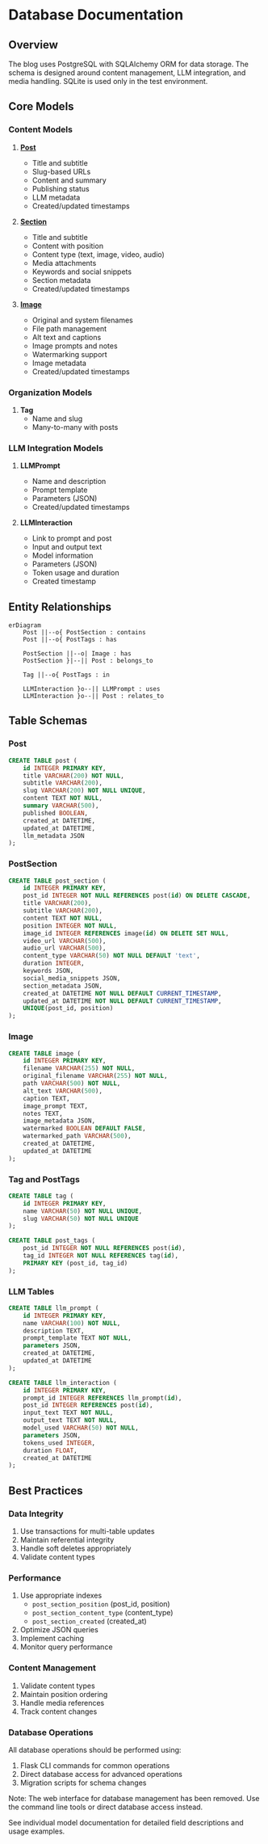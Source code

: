 # Database Documentation

## Overview
The blog uses PostgreSQL with SQLAlchemy ORM for data storage. The schema is designed around content management, LLM integration, and media handling. SQLite is used only in the test environment.

## Core Models

### Content Models
1. **[Post](post.md)**
   - Title and subtitle
   - Slug-based URLs
   - Content and summary
   - Publishing status
   - LLM metadata
   - Created/updated timestamps

2. **[Section](section.md)**
   - Title and subtitle
   - Content with position
   - Content type (text, image, video, audio)
   - Media attachments
   - Keywords and social snippets
   - Section metadata
   - Created/updated timestamps

3. **[Image](media.md)**
   - Original and system filenames
   - File path management
   - Alt text and captions
   - Image prompts and notes
   - Watermarking support
   - Image metadata
   - Created/updated timestamps

### Organization Models
1. **Tag**
   - Name and slug
   - Many-to-many with posts

### LLM Integration Models
1. **LLMPrompt**
   - Name and description
   - Prompt template
   - Parameters (JSON)
   - Created/updated timestamps

2. **LLMInteraction**
   - Link to prompt and post
   - Input and output text
   - Model information
   - Parameters (JSON)
   - Token usage and duration
   - Created timestamp

## Entity Relationships

```mermaid
erDiagram
    Post ||--o{ PostSection : contains
    Post ||--o{ PostTags : has
    
    PostSection ||--o| Image : has
    PostSection }|--|| Post : belongs_to
    
    Tag ||--o{ PostTags : in
    
    LLMInteraction }o--|| LLMPrompt : uses
    LLMInteraction }o--|| Post : relates_to
```

## Table Schemas

### Post
```sql
CREATE TABLE post (
    id INTEGER PRIMARY KEY,
    title VARCHAR(200) NOT NULL,
    subtitle VARCHAR(200),
    slug VARCHAR(200) NOT NULL UNIQUE,
    content TEXT NOT NULL,
    summary VARCHAR(500),
    published BOOLEAN,
    created_at DATETIME,
    updated_at DATETIME,
    llm_metadata JSON
);
```

### PostSection
```sql
CREATE TABLE post_section (
    id INTEGER PRIMARY KEY,
    post_id INTEGER NOT NULL REFERENCES post(id) ON DELETE CASCADE,
    title VARCHAR(200),
    subtitle VARCHAR(200),
    content TEXT NOT NULL,
    position INTEGER NOT NULL,
    image_id INTEGER REFERENCES image(id) ON DELETE SET NULL,
    video_url VARCHAR(500),
    audio_url VARCHAR(500),
    content_type VARCHAR(50) NOT NULL DEFAULT 'text',
    duration INTEGER,
    keywords JSON,
    social_media_snippets JSON,
    section_metadata JSON,
    created_at DATETIME NOT NULL DEFAULT CURRENT_TIMESTAMP,
    updated_at DATETIME NOT NULL DEFAULT CURRENT_TIMESTAMP,
    UNIQUE(post_id, position)
);
```

### Image
```sql
CREATE TABLE image (
    id INTEGER PRIMARY KEY,
    filename VARCHAR(255) NOT NULL,
    original_filename VARCHAR(255) NOT NULL,
    path VARCHAR(500) NOT NULL,
    alt_text VARCHAR(500),
    caption TEXT,
    image_prompt TEXT,
    notes TEXT,
    image_metadata JSON,
    watermarked BOOLEAN DEFAULT FALSE,
    watermarked_path VARCHAR(500),
    created_at DATETIME,
    updated_at DATETIME
);
```

### Tag and PostTags
```sql
CREATE TABLE tag (
    id INTEGER PRIMARY KEY,
    name VARCHAR(50) NOT NULL UNIQUE,
    slug VARCHAR(50) NOT NULL UNIQUE
);

CREATE TABLE post_tags (
    post_id INTEGER NOT NULL REFERENCES post(id),
    tag_id INTEGER NOT NULL REFERENCES tag(id),
    PRIMARY KEY (post_id, tag_id)
);
```

### LLM Tables
```sql
CREATE TABLE llm_prompt (
    id INTEGER PRIMARY KEY,
    name VARCHAR(100) NOT NULL,
    description TEXT,
    prompt_template TEXT NOT NULL,
    parameters JSON,
    created_at DATETIME,
    updated_at DATETIME
);

CREATE TABLE llm_interaction (
    id INTEGER PRIMARY KEY,
    prompt_id INTEGER REFERENCES llm_prompt(id),
    post_id INTEGER REFERENCES post(id),
    input_text TEXT NOT NULL,
    output_text TEXT NOT NULL,
    model_used VARCHAR(50) NOT NULL,
    parameters JSON,
    tokens_used INTEGER,
    duration FLOAT,
    created_at DATETIME
);
```

## Best Practices

### Data Integrity
1. Use transactions for multi-table updates
2. Maintain referential integrity
3. Handle soft deletes appropriately
4. Validate content types

### Performance
1. Use appropriate indexes
   - `post_section_position` (post_id, position)
   - `post_section_content_type` (content_type)
   - `post_section_created` (created_at)
2. Optimize JSON queries
3. Implement caching
4. Monitor query performance

### Content Management
1. Validate content types
2. Maintain position ordering
3. Handle media references
4. Track content changes

### Database Operations
All database operations should be performed using:
1. Flask CLI commands for common operations
2. Direct database access for advanced operations
3. Migration scripts for schema changes

Note: The web interface for database management has been removed. Use the command line tools or direct database access instead.

See individual model documentation for detailed field descriptions and usage examples. 